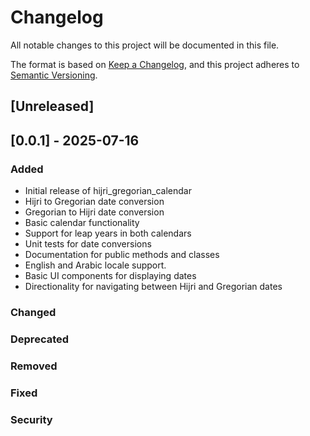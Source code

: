 # Changelog

All notable changes to this project will be documented in this file.

The format is based on [Keep a Changelog](https://keepachangelog.com/en/1.0.0/),
and this project adheres to [Semantic Versioning](https://semver.org/spec/v2.0.0.html).

## [Unreleased]

## [0.0.1] - 2025-07-16

### Added
- Initial release of hijri_gregorian_calendar
- Hijri to Gregorian date conversion
- Gregorian to Hijri date conversion
- Basic calendar functionality
- Support for leap years in both calendars
- Unit tests for date conversions
- Documentation for public methods and classes
- English and Arabic locale support.
- Basic UI components for displaying dates
- Directionality for navigating between Hijri and Gregorian dates

### Changed


### Deprecated

### Removed

### Fixed

### Security